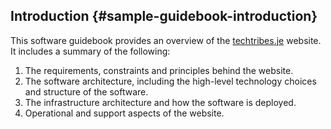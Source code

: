 ## Introduction {#sample-guidebook-introduction}This software guidebook provides an overview of the [techtribes.je](http://techtribes.je) website. It includes a summary of the following:1. The requirements, constraints and principles behind the website. 1. The software architecture, including the high-level technology choices and structure of the software. 1. The infrastructure architecture and how the software is deployed.1. Operational and support aspects of the website.